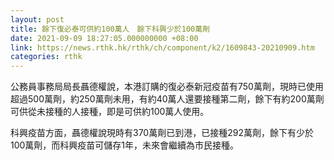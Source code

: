 ```yaml
---
layout: post
title: 餘下復必泰可供約100萬人　餘下科興少於100萬劑
date: 2021-09-09 18:27:05.000000000 +08:00
link: https://news.rthk.hk/rthk/ch/component/k2/1609843-20210909.htm
categories: rthk
---
```


公務員事務局局長聶德權說，本港訂購的復必泰新冠疫苗有750萬劑，現時已使用超過500萬劑，約250萬劑未用，有約40萬人還要接種第二劑，餘下有約200萬劑可供從未接種的人接種，即是可供約100萬人使用。

科興疫苗方面，聶德權說現時有370萬劑已到港，已接種292萬劑，餘下有少於100萬劑，而科興疫苗可儲存1年，未來會繼續為市民接種。
